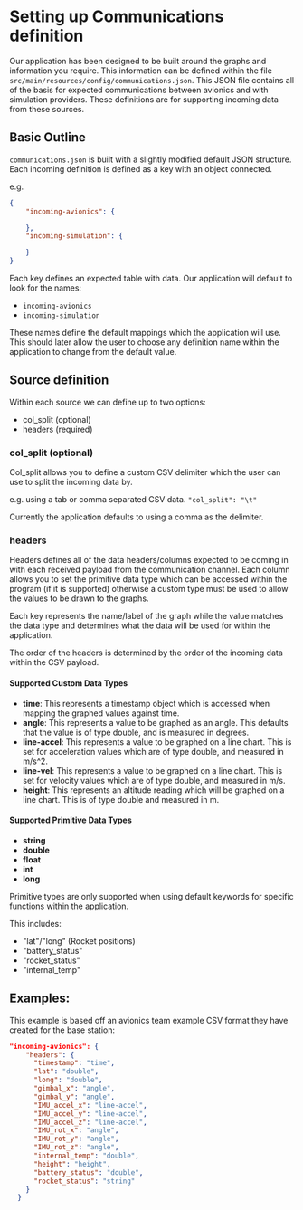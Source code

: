# Setting up Communications definition

Our application has been designed to be built around the graphs and information you require. This information can be defined within the file `src/main/resources/config/communications.json`. This JSON file contains all of the basis for expected communications between avionics and with simulation providers. These definitions are for supporting incoming data from these sources.

## Basic Outline

`communications.json` is built with a slightly modified default JSON structure. Each incoming definition is defined as a key with an object connected.

e.g.
```json
{
    "incoming-avionics": {

    },
    "incoming-simulation": {

    }
}
```

Each key defines an expected table with data. Our application will default to look for the names:
- `incoming-avionics`
- `incoming-simulation`

These names define the default mappings which the application will use.
This should later allow the user to choose any definition name within the application to change from the default value.

## Source definition
Within each source we can define up to two options:
- col_split (optional)
- headers (required)

### col_split (optional)
Col_split allows you to define a custom CSV delimiter which the user can use to split the incoming data by.

e.g. using a tab or comma separated CSV data. `"col_split": "\t"`

Currently the application defaults to using a comma as the delimiter.

### headers
Headers defines all of the data headers/columns expected to be coming in with each received payload from the communication channel.
Each column allows you to set the primitive data type which can be accessed within the program (if it is supported) otherwise a custom
type must be used to allow the values to be drawn to the graphs.

Each key represents the name/label of the graph while the value matches the data type and determines what the data will be used for within the application.

The order of the headers is determined by the order of the incoming data within the CSV payload.

#### Supported Custom Data Types
- **time**: This represents a timestamp object which is accessed when mapping the graphed values against time.
- **angle**: This represents a value to be graphed as an angle. This defaults that the value is of type double, and is measured in degrees.
- **line-accel**: This represents a value to be graphed on a line chart. This is set for acceleration values which are of type double, and measured in m/s^2.
- **line-vel**: This represents a value to be graphed on a line chart. This is set for velocity values which are of type double, and measured in m/s.
- **height**: This represents an altitude reading which will be graphed on a line chart. This is of type double and measured in m.

#### Supported Primitive Data Types
- **string**
- **double**
- **float**
- **int**
- **long**

Primitive types are only supported when using default keywords for specific functions within the application.

This includes:
- "lat"/"long" (Rocket positions)
- "battery_status"
- "rocket_status"
- "internal_temp"

## Examples:

This example is based off an avionics team example CSV format they have created for the base station:
```json
"incoming-avionics": {
    "headers": {
      "timestamp": "time",
      "lat": "double", 
      "long": "double", 
      "gimbal_x": "angle",
      "gimbal_y": "angle",
      "IMU_accel_x": "line-accel",
      "IMU_accel_y": "line-accel",
      "IMU_accel_z": "line-accel",
      "IMU_rot_x": "angle",
      "IMU_rot_y": "angle",
      "IMU_rot_z": "angle",
      "internal_temp": "double",
      "height": "height",
      "battery_status": "double",
      "rocket_status": "string"
    }
  }
```